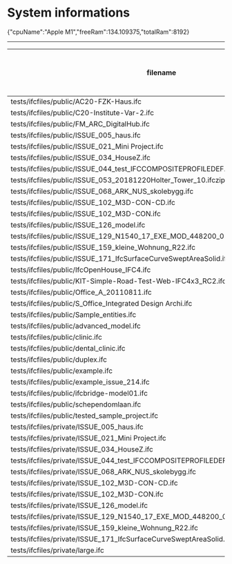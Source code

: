 # System informations 
 {"cpuName":"Apple M1","freeRam":134.109375,"totalRam":8192}
 _________ 
| filename | Size (mb) | Time to open model (ms) | Time to execute all (ms) | Total ifc entities | Total meshes | Total geometries | total errors |
|-------|-------|-------|-------|-------|-------|-------|-------|
| tests/ifcfiles/public/AC20-FZK-Haus.ifc | 2.45 | 45 | 300 | 44249 | 83 | 103 | 786 |
 tests/ifcfiles/public/C20-Institute-Var-2.ifc | 10.43 | 135 | 687 | 147712 | 702 | 821 | 2278 |
 tests/ifcfiles/public/FM_ARC_DigitalHub.ifc | 13.66 | 153 | 1368 | 266483 | 705 | 725 | 1262 |
 tests/ifcfiles/public/ISSUE_005_haus.ifc | 2.41 | 23 | 151 | 44249 | 83 | 103 | 786 |
 tests/ifcfiles/public/ISSUE_021_Mini Project.ifc | 3.2 | 30 | 753 | 49044 | 2636 | 3697 | 136 |
 tests/ifcfiles/public/ISSUE_034_HouseZ.ifc | 4.92 | 50 | 271 | 81806 | 228 | 239 | 1882 |
 tests/ifcfiles/public/ISSUE_044_test_IFCCOMPOSITEPROFILEDEF.ifc | 0.03 | 1 | 0 | 435 | 7 | 11 | 0 |
 tests/ifcfiles/public/ISSUE_053_20181220Holter_Tower_10.ifczip | 29.38 | 1392 | 11796 | 2807815 | 60285 | 60847 | 490 |
 tests/ifcfiles/public/ISSUE_068_ARK_NUS_skolebygg.ifc | 54.65 | 600 | 4724 | 945194 | 4459 | 4542 | 118 |
 tests/ifcfiles/public/ISSUE_102_M3D-CON-CD.ifc | 26.11 | 393 | 3162 | 503608 | 1616 | 1635 | 214 |
 tests/ifcfiles/public/ISSUE_102_M3D-CON.ifc | 6.1 | 49 | 313 | 123282 | 138 | 143 | 0 |
 tests/ifcfiles/public/ISSUE_126_model.ifc | 4.32 | 229 | 169 | 88876 | 257 | 288 | 24 |
 tests/ifcfiles/public/ISSUE_129_N1540_17_EXE_MOD_448200_02_09_11SMC_IGC_V17.ifc | 11.67 | 98 | 834 | 202661 | 959 | 981 | 8 |
 tests/ifcfiles/public/ISSUE_159_kleine_Wohnung_R22.ifc | 9.73 | 244 | 914 | 189788 | 425 | 457 | 1330 |
 tests/ifcfiles/public/ISSUE_171_IfcSurfaceCurveSweptAreaSolid.ifc | 0.24 | 3 | 19 | 4327 | 60 | 141 | 134 |
 tests/ifcfiles/public/IfcOpenHouse_IFC4.ifc | 0.11 | 109 | 7 | 2885 | 35 | 43 | 0 |
 tests/ifcfiles/public/KIT-Simple-Road-Test-Web-IFC4x3_RC2.ifc | 0.38 | 463 | 236 | 6500 | 66 | 119 | 0 |
 tests/ifcfiles/public/Office_A_20110811.ifc | 3.91 | 32 | 311 | 62930 | 803 | 810 | 40 |
 tests/ifcfiles/public/S_Office_Integrated Design Archi.ifc | 29.62 | 382 | 5433 | 551442 | 3422 | 3873 | 96 |
 tests/ifcfiles/public/Sample_entities.ifc | 0.03 | 0 | 1 | 466 | 2 | 10 | 0 |
 tests/ifcfiles/public/advanced_model.ifc | 33.67 | 350 | 2526 | 594374 | 6401 | 14120 | 0 |
 tests/ifcfiles/public/clinic.ifc | 12.4 | 118 | 1220 | 209259 | 2586 | 2626 | 176 |
 tests/ifcfiles/public/dental_clinic.ifc | 12.4 | 99 | 1022 | 209259 | 2586 | 2626 | 176 |
 tests/ifcfiles/public/duplex.ifc | 2.27 | 17 | 75 | 38898 | 216 | 224 | 0 |
 tests/ifcfiles/public/example.ifc | 0.39 | 3 | 10 | 6487 | 115 | 119 | 0 |
 tests/ifcfiles/public/example_issue_214.ifc | 0 | 1 | 1 | 5 | 0 | 0 | 1 |
 tests/ifcfiles/public/ifcbridge-model01.ifc | 14.47 | 119 | 273 | 296968 | 165 | 168 | 0 |
 tests/ifcfiles/public/schependomlaan.ifc | 47 | 489 | 845 | 714485 | 3569 | 3643 | 7296 |
 tests/ifcfiles/public/tested_sample_project.ifc | 0.68 | 6 | 120 | 14119 | 93 | 98 | 0 |
 tests/ifcfiles/private/ISSUE_005_haus.ifc | 2.41 | 140 | 144 | 44249 | 83 | 103 | 786 |
 tests/ifcfiles/private/ISSUE_021_Mini Project.ifc | 3.2 | 24 | 757 | 49044 | 2636 | 3697 | 136 |
 tests/ifcfiles/private/ISSUE_034_HouseZ.ifc | 4.92 | 109 | 271 | 81806 | 228 | 239 | 1882 |
 tests/ifcfiles/private/ISSUE_044_test_IFCCOMPOSITEPROFILEDEF.ifc | 0.03 | 0 | 1 | 435 | 7 | 11 | 0 |
 tests/ifcfiles/private/ISSUE_068_ARK_NUS_skolebygg.ifc | 54.65 | 544 | 4537 | 945194 | 4459 | 4542 | 118 |
 tests/ifcfiles/private/ISSUE_102_M3D-CON-CD.ifc | 26.11 | 210 | 3134 | 503608 | 1616 | 1635 | 214 |
 tests/ifcfiles/private/ISSUE_102_M3D-CON.ifc | 6.1 | 194 | 275 | 123282 | 138 | 143 | 0 |
 tests/ifcfiles/private/ISSUE_126_model.ifc | 4.32 | 39 | 121 | 88876 | 257 | 288 | 24 |
 tests/ifcfiles/private/ISSUE_129_N1540_17_EXE_MOD_448200_02_09_11SMC_IGC_V17.ifc | 11.67 | 168 | 727 | 202661 | 959 | 981 | 8 |
 tests/ifcfiles/private/ISSUE_159_kleine_Wohnung_R22.ifc | 9.73 | 75 | 815 | 189788 | 425 | 457 | 1330 |
 tests/ifcfiles/private/ISSUE_171_IfcSurfaceCurveSweptAreaSolid.ifc | 0.24 | 68 | 22 | 4327 | 60 | 141 | 134 |
 tests/ifcfiles/private/large.ifc | 251.25 | 1873 | 5463 | 2153923 | 8701 | 9875 | 182 |
